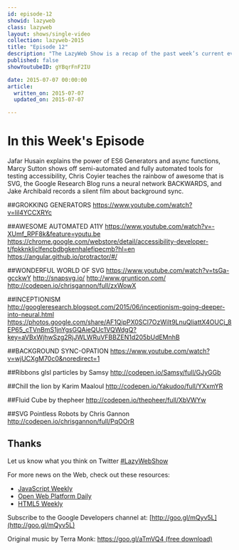 ```yaml
---
id: episode-12
showid: lazyweb
class: lazyweb
layout: shows/single-video
collection: lazyweb-2015
title: "Episode 12"
description: "The LazyWeb Show is a recap of the past week’s current events on the web platform. This week: Jafar Husain explains the power of ES6 Generators and async functions, Marcy Sutton shows off semi-automated and fully automated tools for testing accessibility, Chris Coyier teaches the rainbow of awesome that is SVG, the Google Research Blog runs a neural network BACKWARDS, and Jake Archibald records a silent film about background sync."
published: false
showYoutubeID: gYBqrFnF2IU

date: 2015-07-07 00:00:00
article:
  written_on: 2015-07-07
  updated_on: 2015-07-07

---
```


# In this Week's Episode

Jafar Husain explains the power of ES6 Generators and async functions, Marcy Sutton shows off semi-automated and fully automated tools for testing accessibility, Chris Coyier teaches the rainbow of awesome that is SVG, the Google Research Blog runs a neural network BACKWARDS, and Jake Archibald records a silent film about background sync.

##GROKKING GENERATORS
<https://www.youtube.com/watch?v=lil4YCCXRYc>

##AWESOME AUTOMATED A11Y
<https://www.youtube.com/watch?v=-XUmf_RPF8k&feature=youtu.be>
<https://chrome.google.com/webstore/detail/accessibility-developer-t/fpkknkljclfencbdbgkenhalefipecmb?hl=en>
<https://angular.github.io/protractor/#/>

##WONDERFUL WORLD OF SVG
<https://www.youtube.com/watch?v=tsGa-gcckwY>
<http://snapsvg.io/>
<http://www.grunticon.com/>
<http://codepen.io/chrisgannon/full/zxWowX>

##INCEPTIONISM
<http://googleresearch.blogspot.com/2015/06/inceptionism-going-deeper-into-neural.html>
<https://photos.google.com/share/AF1QipPX0SCl7OzWilt9LnuQliattX4OUCj_8EP65_cTVnBmS1jnYgsGQAieQUc1VQWdgQ?key=aVBxWjhwSzg2RjJWLWRuVFBBZEN1d205bUdEMnhB>

##BACKGROUND SYNC-OPATION
<https://www.youtube.com/watch?v=wjUCXgM70c0&noredirect=1>

##Ribbons glsl particles by Samsy
<http://codepen.io/Samsy/full/GJyGGb>

##Chill the lion by Karim Maaloul 
<http://codepen.io/Yakudoo/full/YXxmYR>

##Fluid Cube by thepheer
<http://codepen.io/thepheer/full/XbVWYw>

##SVG Pointless Robots by Chris Gannon 
<http://codepen.io/chrisgannon/full/PqOOrR>

## Thanks

Let us know what you think on Twitter [#LazyWebShow](https://twitter.com/search?q=%23lazywebshow)

For more news on the Web, check out these resources:
- [JavaScript Weekly](http://javascriptweekly.com/)
- [Open Web Platform Daily](http://webplatformdaily.org/)
- [HTML5 Weekly](http://html5weekly.com/)

Subscribe to the Google Developers channel at: [http://goo.gl/mQyv5L](http://goo.gl/mQyv5L)

Original music by Terra Monk: [https://goo.gl/aTmVQ4 (free download)](https://goo.gl/aTmVQ4 (free download))

